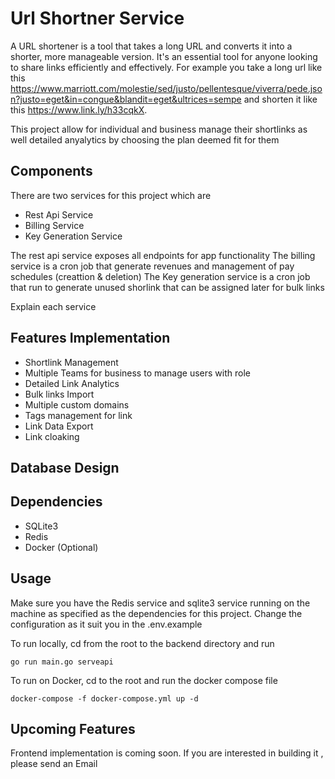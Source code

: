 # Url Shortner Service

A URL shortener is a tool that takes a long URL and converts it into a shorter, more manageable version. It's an essential tool for anyone looking to share links efficiently and effectively. For example you take a long url like this 
https://www.marriott.com/molestie/sed/justo/pellentesque/viverra/pede.json?justo=eget&in=congue&blandit=eget&ultrices=sempe and shorten it like this https://www.link.ly/h33cqkX.

This project allow for individual and business manage their shortlinks as well detailed anyalytics by choosing the plan deemed fit for them

## Components
There are two services for this project which are 

* Rest Api Service
* Billing Service
* Key Generation Service

The rest api service exposes all endpoints for app functionality
The billing service is a cron job that generate revenues and management of pay schedules (creattion & deletion)
The Key generation service is a cron job that run to generate unused shorlink that can be assigned later for bulk links

Explain each service

## Features Implementation
* Shortlink Management
* Multiple Teams for business to manage users with role
* Detailed Link Analytics
* Bulk links Import
* Multiple custom domains
* Tags management for link
* Link Data Export
* Link cloaking


## Database Design


## Dependencies
* SQLite3
* Redis
* Docker (Optional)

## Usage
Make sure you have the Redis service and sqlite3 service running on the machine as specified as the dependencies for this project. Change the configuration as it suit you in the .env.example

To run locally, cd from the root to the backend directory and run 

```
go run main.go serveapi
```

To run on Docker, cd to the root and run the docker compose file 

```
docker-compose -f docker-compose.yml up -d
```

## Upcoming Features
Frontend implementation is coming soon. If you are interested in building it , please send an Email


